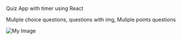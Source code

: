 Quiz App with timer using React

Muliple choice questions, questions with img, Muliple points questions


![My Image](src/Pages/image_2023-05-03_16-48-18.png)
